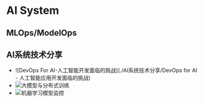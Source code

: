 # AI System




## MLOps/ModelOps





## AI系统技术分享

- ![DevOps For AI-人工智能开发面临的挑战](./AI系统技术分享/DevOps for AI - 人工智能应用开发面临的挑战)
- ![大模型与分布式训练]()
- ![机器学习模型监控]()





